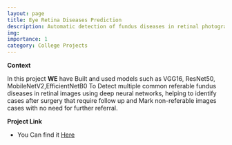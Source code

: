 ```yaml
---
layout: page
title: Eye Retina Diseases Prediction
description: Automatic detection of fundus diseases in retinal photographs using deep neural networks.
img:
importance: 1
category: College Projects
---
```

**Context**

In this project **WE** have Built and used models such as VGG16, ResNet50, MobileNetV2,EfficientNetB0 To Detect multiple common referable fundus diseases in retinal images using deep neural networks, helping to identify cases after surgery that require follow up and Mark non-referable images cases with no need for further referral.  


**Project Link**
* You Can find it [Here](https://github.com/Minaaa01/Eye-Retina-Diseases-Prediction-Website)
